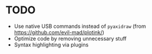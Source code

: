 # TODO

- Use native USB commands instead of `pyaxidraw` (from https://github.com/evil-mad/plotink/)
- Optimize code by removing unnecessary stuff
- Syntax highlighting via plugins
